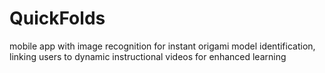 # QuickFolds
mobile app with image recognition for instant origami model identification, linking users to dynamic  instructional videos for  enhanced learning
